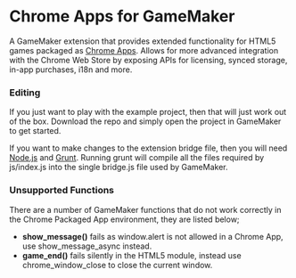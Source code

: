 # Chrome Apps for GameMaker
A GameMaker extension that provides extended functionality for HTML5 games packaged as [Chrome Apps](https://developer.chrome.com/apps/about_apps). Allows for more advanced integration with the Chrome Web Store by exposing APIs for licensing, synced storage, in-app purchases, i18n and more.

### Editing

If you just want to play with the example project, then that will just work out of the box. Download the repo and simply open the project in GameMaker to get started.

If you want to make changes to the extension bridge file, then you will need [Node.js](https://nodejs.org/en/) and [Grunt](http://gruntjs.com/). Running grunt will compile all the files required by js/index.js into the single bridge.js file used by GameMaker.

### Unsupported Functions

There are a number of GameMaker functions that do not work correctly in the Chrome Packaged App environment, they are listed below;

- **show_message()** fails as window.alert is not allowed in a Chrome App, use show_message_async instead.
- **game_end()** fails silently in the HTML5 module, instead use chrome_window_close to close the current window.

